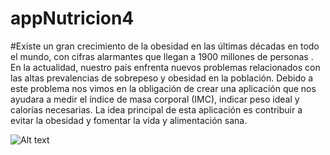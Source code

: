 # appNutricion4
#Existe un gran crecimiento de  la obesidad en las últimas décadas en todo el mundo, con cifras alarmantes que llegan a 1900 millones de personas .
En la actualidad, nuestro país enfrenta nuevos problemas relacionados con las altas prevalencias de sobrepeso y obesidad en la población.
Debido a este problema nos vimos en la obligación de crear una aplicación que nos ayudara a medir el índice de masa corporal (IMC), indicar peso ideal y calorías necesarias.
La idea principal de esta aplicación es contribuir a evitar la obesidad  y fomentar la vida y alimentación sana.

![Alt text](/relative/path/to/img.jpg?raw=true "Optional Title")
